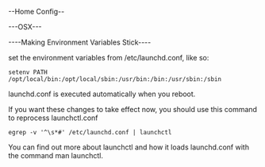 --Home Config--

---OSX---

----Making Environment Variables Stick----

set the environment variables from /etc/launchd.conf, like so:
````
setenv PATH /opt/local/bin:/opt/local/sbin:/usr/bin:/bin:/usr/sbin:/sbin
````
launchd.conf is executed automatically when you reboot.

If you want these changes to take effect now, you should use this command to reprocess
launchctl.conf
````
egrep -v '^\s*#' /etc/launchd.conf | launchctl
````
You can find out more about launchctl and how it loads launchd.conf with the command man
launchctl.
